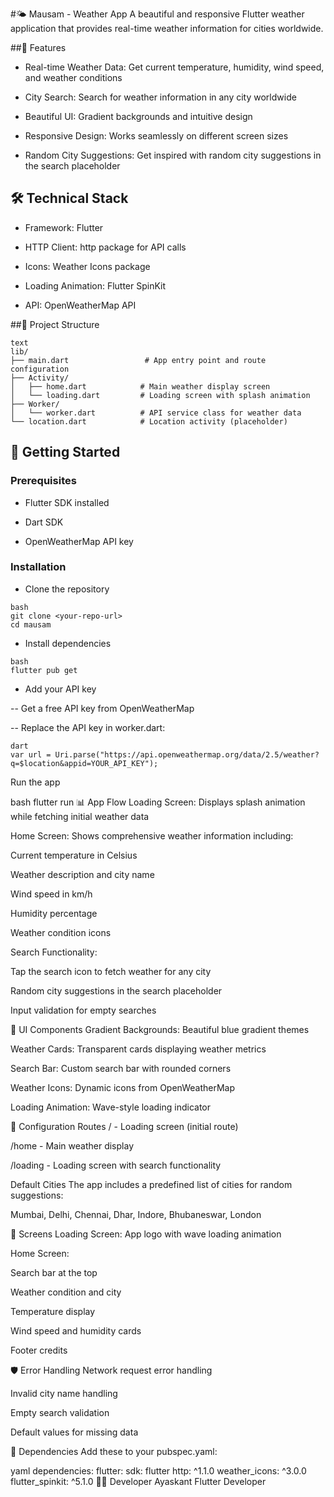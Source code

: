#🌤️ Mausam - Weather App
A beautiful and responsive Flutter weather application that provides real-time weather information for cities worldwide.

##📱 Features
- Real-time Weather Data: Get current temperature, humidity, wind speed, and weather conditions

- City Search: Search for weather information in any city worldwide

- Beautiful UI: Gradient backgrounds and intuitive design

- Responsive Design: Works seamlessly on different screen sizes

- Random City Suggestions: Get inspired with random city suggestions in the search placeholder

## 🛠️ Technical Stack
- Framework: Flutter

- HTTP Client: http package for API calls

- Icons: Weather Icons package

- Loading Animation: Flutter SpinKit

- API: OpenWeatherMap API

##📁 Project Structure
```
text
lib/
├── main.dart                 # App entry point and route configuration
├── Activity/
│   ├── home.dart            # Main weather display screen
│   └── loading.dart         # Loading screen with splash animation
├── Worker/
│   └── worker.dart          # API service class for weather data
└── location.dart            # Location activity (placeholder)
```
## 🚀 Getting Started
### Prerequisites
- Flutter SDK installed

- Dart SDK

- OpenWeatherMap API key

### Installation
- Clone the repository
```
bash
git clone <your-repo-url>
cd mausam
```
- Install dependencies
```
bash
flutter pub get
```
- Add your API key

-- Get a free API key from OpenWeatherMap

-- Replace the API key in worker.dart:
```
dart
var url = Uri.parse("https://api.openweathermap.org/data/2.5/weather?q=$location&appid=YOUR_API_KEY");
```
Run the app

bash
flutter run
📊 App Flow
Loading Screen: Displays splash animation while fetching initial weather data

Home Screen: Shows comprehensive weather information including:

Current temperature in Celsius

Weather description and city name

Wind speed in km/h

Humidity percentage

Weather condition icons

Search Functionality:

Tap the search icon to fetch weather for any city

Random city suggestions in the search placeholder

Input validation for empty searches

🎨 UI Components
Gradient Backgrounds: Beautiful blue gradient themes

Weather Cards: Transparent cards displaying weather metrics

Search Bar: Custom search bar with rounded corners

Weather Icons: Dynamic icons from OpenWeatherMap

Loading Animation: Wave-style loading indicator

🔧 Configuration
Routes
/ - Loading screen (initial route)

/home - Main weather display

/loading - Loading screen with search functionality

Default Cities
The app includes a predefined list of cities for random suggestions:

Mumbai, Delhi, Chennai, Dhar, Indore, Bhubaneswar, London

📸 Screens
Loading Screen: App logo with wave loading animation

Home Screen:

Search bar at the top

Weather condition and city

Temperature display

Wind speed and humidity cards

Footer credits

🛡️ Error Handling
Network request error handling

Invalid city name handling

Empty search validation

Default values for missing data

📝 Dependencies
Add these to your pubspec.yaml:

yaml
dependencies:
  flutter:
    sdk: flutter
  http: ^1.1.0
  weather_icons: ^3.0.0
  flutter_spinkit: ^5.1.0
👨‍💻 Developer
Ayaskant
Flutter Developer
